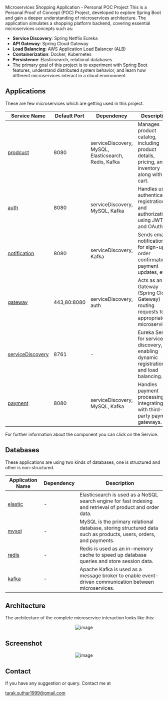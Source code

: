 Microservices Shopping Application - Personal POC Project
This is a Personal Proof of Concept (POC) Project, developed to explore Spring Boot and gain a deeper understanding of microservices architecture. The application simulates a shopping platform backend, covering essential microservices concepts such as:

- **Service Discovery**: Spring Netflix Eureka  
- **API Gateway**: Spring Cloud Gateway  
- **Load Balancing**: AWS Application Load Balancer (ALB)  
- **Containerization**: Docker, Kubernetes  
- **Persistence**: Elasticsearch, relational databases 
- The primary goal of this project is to experiment with Spring Boot features, understand distributed system behavior, and learn how different microservices interact in a cloud environment.

## Applications

These are few microservices which are getting used in this project.

| **Service Name**                                                        | **Default Port** | **Dependency**                                         | **Description**                                                                                       |
|-------------------------------------------------------------------------|------------------|--------------------------------------------------------|-------------------------------------------------------------------------------------------------------|
| [prodcuct](https://github.com/taraksuthar1999/productService)           | 8080             | serviceDiscovery, MySQL, Elasticsearch, Redis, Kafka   | Manages product catalog, including product details, pricing, and inventory along with cart.           |
| [auth](https://github.com/taraksuthar1999/authservice)                  | 8080             | serviceDiscovery, MySQL, Kafka                         | Handles user authentication, registration, and authorization using JWT and OAuth2.                    |
| [notification](https://github.com/taraksuthar1999/notificationservice)  | 8080             | serviceDiscovery, Kafka                                | Sends email notifications for sign-up, order confirmations, payment updates, etc.                     |
| [gateway](https://github.com/taraksuthar1999/gateway)                   | 443,80:8080      | serviceDiscovery, auth                                 | Acts as an API Gateway (Spring Cloud Gateway) routing requests to appropriate microservices.          |
| [serviceDiscovery](https://github.com/taraksuthar1999/servicediscovery) | 8761             | -                                                      | Eureka Server for service discovery, enabling dynamic registration and load balancing.                |
| [payment](https://github.com/taraksuthar1999/paymentservice)            | 8080             | serviceDiscovery, MySQL, Kafka                         | Handles payment processing, integrating with third-party payment gateways.                            |

For further information about the component you can click on the Service.

## Databases

These applications are using two kinds of databases, one is structured and other is non-structured.

| **Application Name** | **Dependency** | **Description**                                                                                                  |
|----------------------|----------------|------------------------------------------------------------------------------------------------------------------|
| [elastic]()          | -              | Elasticsearch is used as a NoSQL search engine for fast indexing and retrieval of product and order data.        |
| [mysql]()            | -              | MySQL is the primary relational database, storing structured data such as products, users, orders, and payments. |
| [redis]()            | -              | Redis is used as an in-memory cache to speed up database queries and store session data.                         |
| [kafka]()            | -              | Apache Kafka is used as a message broker to enable event-driven communication between microservices.             |

## Architecture

The architecture of the complete microservice interaction looks like this:-

<div align="center">
  <img src="" alt="image">
</div>

## Screenshot

<div align="center">
  <img src="" alt="image">
</div>

## Contact

If you have any suggestion or query. Contact me at

tarak.suthar1999@gmail.com
